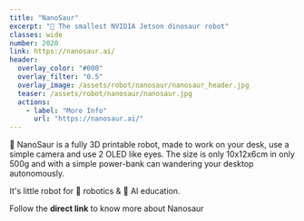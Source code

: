 ```yaml
---
title: "NanoSaur"
excerpt: "🦕 The smallest NVIDIA Jetson dinosaur robot"
classes: wide
number: 2020
link: https://nanosaur.ai/
header:
  overlay_color: "#000"
  overlay_filter: "0.5"
  overlay_image: /assets/robot/nanosaur/nanosaur_header.jpg
  teaser: /assets/robot/nanosaur/nanosaur.jpg
  actions:
    - label: "More Info"
      url: "https://nanosaur.ai/"
---
```


🦕 NanoSaur is a fully 3D printable robot, made to work on your desk, use a simple camera and use 2 OLED like eyes.
The size is only 10x12x6cm in only 500g and with a simple power-bank can wandering your desktop autonomously.

It's little robot for :robot: robotics & :brain: AI education.

Follow the **direct link** to know more about Nanosaur